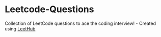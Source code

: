 # Leetcode-Questions
Collection of LeetCode questions to ace the coding interview! - Created using [LeetHub](https://github.com/QasimWani/LeetHub)
